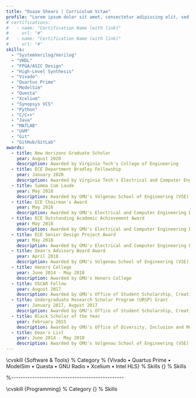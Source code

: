 ```yaml
---
title: "Osaze Shears | Curriculum Vitae"
profile: "Lorem ipsum dolor sit amet, consectetur adipiscing elit, sed do eiusmod tempor incididunt ut labore et dolore magna aliqua. Ut enim ad minim veniam, quis nostrud exercitation ullamco laboris nisi ut aliquip ex ea commodo consequat. Duis aute irure dolor in reprehenderit in voluptate velit esse cillum dolore eu fugiat nulla pariatur. Excepteur sint occaecat cupidatat non proident, sunt in culpa qui officia deserunt mollit anim id est laborum."
# certifications:
#   - name: "Certification Name (with link)"
#     url: "#"
#   - name: "Certification Name (with link)"
#     url: "#"
skills:
  - "SystemVerilog/Verilog"
  - "VHDL"
  - "FPGA/ASIC Design"
  - "High-Level Synthesis"
  - "Vivado"
  - "Quartus Prime"
  - "ModelSim"
  - "Questa"
  - "Xcelium"
  - "Synopsys VCS"
  - "Python"
  - "C/C++"
  - "Java"
  - "MATLAB"
  - "UVM"
  - "Git"
  - "GitHub/GitLab"
awards:
  - title: New Horizons Graduate Scholar
    year: August 2020
    description: Awarded by Virginia Tech's College of Engineering 
  - title: ECE Department Bradley Fellowship
    year: January 2020
    description: Awarded by Virginia Tech's Electrical and Computer Engineering Department
  - title: Summa Cum Laude
    year: May 2018
    description: Awarded by GMU's Volgenau School of Engineering (VSE)
  - title: ECE Chairman's Award
    year: May 2018
    description: Awarded by GMU's Electrical and Computer Engineering Department's
  - title: ECE Outstanding Academic Achievement Award
    year: May 2018
    description: Awarded by GMU's Electrical and Computer Engineering Department's
  - title: ECE Senior Design Project Award
    year: May 2018
    description: Awarded by GMU's Electrical and Computer Engineering Department's  for Project LENS
  - title: Dean's Advisory Board Award
    year: April 2018
    description: Awarded by GMU's Volgenau School of Engineering (VSE) for Project LENS
  - title: Honors College
    year: June 2014 - May 2018
    description: Awarded by GMU's Honors College
  - title: OSCAR Fellow
    year: August 2017
    description: Awarded by GMU's Office of Student Scholarship, Creative Activities and Research (OSCAR)
  - title: Undergraduate Research Scholar Program (URSP) Grant
    year: January 2017, August 2017
    description: Awarded by GMU's Office of Student Scholarship, Creative Activities and Research (OSCAR)
  - title: Black Scholar of the Year
    year: February 2015
    description: Awarded by GMU's Office of Diversity, Inclusion and Multicultural Education (ODIME)
  - title: Dean's List
    year: June 2014 - May 2018
    description: Awarded by GMU's Volgenau School of Engineering (VSE)
---
```



\cvskill
{Software \& Tools} % Category
% {Vivado • Quartus Prime • ModelSim • Questa • GNU Radio • Xcelium • Intel HLS} % Skills
{} % Skills

%------------------------------------------------

\cvskill
{Programming} % Category
{} % Skills